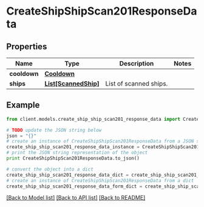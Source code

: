 # CreateShipShipScan201ResponseData

## Properties

Name | Type | Description | Notes
------------ | ------------- | ------------- | -------------
**cooldown** | [**Cooldown**](Cooldown.md) |  |
**ships** | [**List[ScannedShip]**](ScannedShip.md) | List of scanned ships. |

## Example

```python
from client.models.create_ship_ship_scan201_response_data import CreateShipShipScan201ResponseData

# TODO update the JSON string below
json = "{}"
# create an instance of CreateShipShipScan201ResponseData from a JSON string
create_ship_ship_scan201_response_data_instance = CreateShipShipScan201ResponseData.from_json(json)
# print the JSON string representation of the object
print CreateShipShipScan201ResponseData.to_json()

# convert the object into a dict
create_ship_ship_scan201_response_data_dict = create_ship_ship_scan201_response_data_instance.to_dict()
# create an instance of CreateShipShipScan201ResponseData from a dict
create_ship_ship_scan201_response_data_form_dict = create_ship_ship_scan201_response_data.from_dict(create_ship_ship_scan201_response_data_dict)
```

[[Back to Model list]](../README.md#documentation-for-models) [[Back to API list]](../README.md#documentation-for-api-endpoints) [[Back to README]](../README.md)
